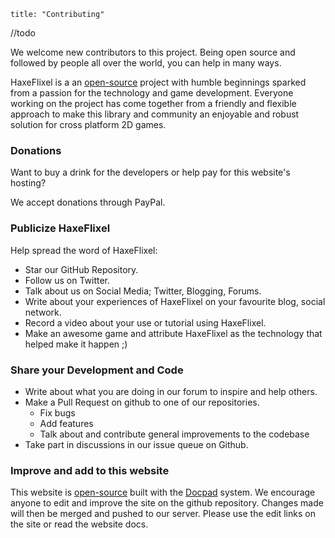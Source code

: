 ```
title: "Contributing"
```

//todo

We welcome new contributors to this project.
Being open source and followed by people all over the world, you can help in many ways.

HaxeFlixel is a an [open-source](http://en.wikipedia.org/wiki/Open-source_software) project with humble beginnings sparked from a passion for the technology and game development. Everyone working on the project has come together from a friendly and flexible approach to make this library and community an enjoyable and robust solution for cross platform 2D games.

### Donations

Want to buy a drink for the developers or help pay for this website's hosting?

We accept donations through PayPal.


### Publicize HaxeFlixel

Help spread the word of HaxeFlixel:

- Star our GitHub Repository.
- Follow us on Twitter.
- Talk about us on Social Media; Twitter, Blogging, Forums.
- Write about your experiences of HaxeFlixel on your favourite blog, social network.
- Record a video about your use or tutorial using HaxeFlixel.
- Make an awesome game and attribute HaxeFlixel as the technology that helped make it happen ;)

### Share your Development and Code

- Write about what you are doing in our forum to inspire and help others.
- Make a Pull Request on github to one of our repositories.
	- Fix bugs
	- Add features
	- Talk about and contribute general improvements to the codebase
- Take part in discussions in our issue queue on Github.

### Improve and add to this website

This website is [open-source](http://en.wikipedia.org/wiki/Open-source_software) built with the [Docpad](https://github.com/bevry/docpad) system. We encourage anyone to edit and improve the site on the github repository. Changes made will then be merged and pushed to our server. Please use the edit links on the site or read the website docs.